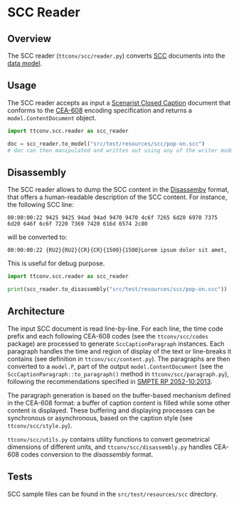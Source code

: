 # SCC Reader

## Overview

The SCC reader (`ttconv/scc/reader.py`) converts [SCC](https://docs.inqscribe.com/2.2/format_scc.html) documents into
the [data model](./data-model.md).

## Usage

The SCC reader accepts as input
a [Scenarist Closed Caption](https://www.govinfo.gov/content/pkg/CFR-2007-title47-vol1/pdf/CFR-2007-title47-vol1-sec15-119.pdf)
document that conforms to the [CEA-608](https://shop.cta.tech/products/line-21-data-services) encoding specification and
returns a `model.ContentDocument` object.

```python
import ttconv.scc.reader as scc_reader

doc = scc_reader.to_model("src/test/resources/scc/pop-on.scc")
# doc can then manipulated and written out using any of the writer modules
```

## Disassembly

The SCC reader allows to dump the SCC content in
the [Disassemby](http://www.theneitherworld.com/mcpoodle/SCC_TOOLS/DOCS/SCC_TOOLS.HTML#ccd) format, that offers a
human-readable description of the SCC content. For instance, the following SCC line:

```
00:00:00:22	9425 9425 94ad 94ad 9470 9470 4c6f 7265 6d20 6970 7375 6d20 646f 6c6f 7220 7369 7420 616d 6574 2c80
```

will be converted to:

```
00:00:00:22	{RU2}{RU2}{CR}{CR}{1500}{1500}Lorem ipsum dolor sit amet,
```

This is useful for debug purpose.

```python
import ttconv.scc.reader as scc_reader

print(scc_reader.to_disassembly("src/test/resources/scc/pop-on.scc"))
```

## Architecture

The input SCC document is read line-by-line. For each line, the time code prefix and each following CEA-608 codes
(see the `ttconv/scc/codes` package) are processed to generate `SccCaptionParagraph` instances. Each paragraph handles
the time and region of display of the text or line-breaks it contains (see definition in `ttconv/scc/content.py`). The
paragraphs are then converted to a `model.P`, part of the output `model.ContentDocument` (see the `SccCaptionParagraph::to_paragraph()`
method in `ttconv/scc/paragraph.py`), following the recommendations specified in [SMPTE RP 2052-10:2013](https://ieeexplore.ieee.org/document/7289645).

The paragraph generation is based on the buffer-based mechanism defined in the CEA-608 format: a buffer of caption
content is filled while some other content is displayed. These buffering and displaying processes can be synchronous or
asynchronous, based on the caption style (see `ttconv/scc/style.py`).

`ttconv/scc/utils.py` contains utility functions to convert geometrical dimensions of different units,
and `ttconv/scc/disassembly.py` handles CEA-608 codes conversion to the _disassembly_ format.

## Tests
SCC sample files can be found in the `src/test/resources/scc` directory.
